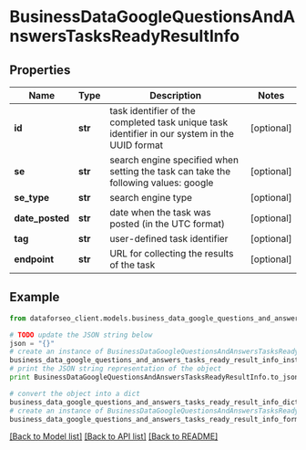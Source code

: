 # BusinessDataGoogleQuestionsAndAnswersTasksReadyResultInfo


## Properties

Name | Type | Description | Notes
------------ | ------------- | ------------- | -------------
**id** | **str** | task identifier of the completed task unique task identifier in our system in the UUID format | [optional] 
**se** | **str** | search engine specified when setting the task can take the following values: google | [optional] 
**se_type** | **str** | search engine type | [optional] 
**date_posted** | **str** | date when the task was posted (in the UTC format) | [optional] 
**tag** | **str** | user-defined task identifier | [optional] 
**endpoint** | **str** | URL for collecting the results of the task | [optional] 

## Example

```python
from dataforseo_client.models.business_data_google_questions_and_answers_tasks_ready_result_info import BusinessDataGoogleQuestionsAndAnswersTasksReadyResultInfo

# TODO update the JSON string below
json = "{}"
# create an instance of BusinessDataGoogleQuestionsAndAnswersTasksReadyResultInfo from a JSON string
business_data_google_questions_and_answers_tasks_ready_result_info_instance = BusinessDataGoogleQuestionsAndAnswersTasksReadyResultInfo.from_json(json)
# print the JSON string representation of the object
print BusinessDataGoogleQuestionsAndAnswersTasksReadyResultInfo.to_json()

# convert the object into a dict
business_data_google_questions_and_answers_tasks_ready_result_info_dict = business_data_google_questions_and_answers_tasks_ready_result_info_instance.to_dict()
# create an instance of BusinessDataGoogleQuestionsAndAnswersTasksReadyResultInfo from a dict
business_data_google_questions_and_answers_tasks_ready_result_info_form_dict = business_data_google_questions_and_answers_tasks_ready_result_info.from_dict(business_data_google_questions_and_answers_tasks_ready_result_info_dict)
```
[[Back to Model list]](../README.md#documentation-for-models) [[Back to API list]](../README.md#documentation-for-api-endpoints) [[Back to README]](../README.md)


